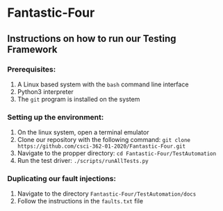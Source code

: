 # Fantastic-Four

## Instructions on how to run our Testing Framework

### Prerequisites:
1. A Linux based system with the `bash` command line interface
2. Python3 interpreter
3. The `git` program is installed on the system

### Setting up the environment:
1. On the linux system, open a terminal emulator
2. Clone our repository with the following command: `git clone https://github.com/csci-362-01-2020/Fantastic-Four.git`
3. Navigate to the propper directory: `cd Fantastic-Four/TestAutomation`
4. Run the test driver: `./scripts/runAllTests.py`

### Duplicating our fault injections:
1. Navigate to the directory `Fantastic-Four/TestAutomation/docs`
2. Follow the instructions in the `faults.txt` file

